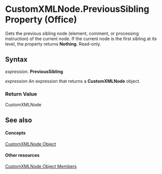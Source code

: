 
# CustomXMLNode.PreviousSibling Property (Office)

Gets the previous sibling node (element, comment, or processing instruction) of the current node. If the current node is the first sibling at its level, the property returns  **Nothing**. Read-only.


## Syntax

 _expression_. **PreviousSibling**

 _expression_ An expression that returns a **CustomXMLNode** object.


### Return Value

CustomXMLNode


## See also


#### Concepts


[CustomXMLNode Object](e90213f5-6d62-52d8-3043-2399eaa5aaba.md)
#### Other resources


[CustomXMLNode Object Members](fbf957c8-40b8-2f75-fcc8-db0ed6e18438.md)